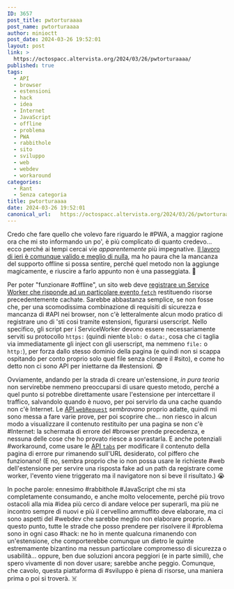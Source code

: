 ```yaml
---
ID: 3657
post_title: pwtorturaaaa
post_name: pwtorturaaaa
author: minioctt
post_date: 2024-03-26 19:52:01
layout: post
link: >
  https://octospacc.altervista.org/2024/03/26/pwtorturaaaa/
published: true
tags:
  - API
  - browser
  - estensioni
  - hack
  - idea
  - Internet
  - JavaScript
  - offline
  - problema
  - PWA
  - rabbithole
  - sito
  - sviluppo
  - web
  - webdev
  - workaround
categories:
  - Rant
  - Senza categoria
title: pwtorturaaaa
date: 2024-03-26 19:52:01
canonical_url:   https://octospacc.altervista.org/2024/03/26/pwtorturaaaa/
---
```

<!-- wp:paragraph -->
<p>Credo che fare quello che volevo fare riguardo le #PWA, a maggior ragione ora che mi sto informando un po', è più complicato di quanto credevo... ecco perché ai tempi cercai vie <em>apparentemente</em> più impegnative. <a href="https://octospacc.altervista.org/2024/03/25/volpepivvuaiutooo/">Il lavoro di ieri è comunque valido e meglio di nulla</a>, ma ho paura che la mancanza del supporto offline si possa sentire, perché quel metodo non la aggiunge magicamente, e riuscire a farlo appunto non è una passeggiata. 😤️</p>
<!-- /wp:paragraph -->

<!-- wp:paragraph -->
<p>Per poter "funzionare #offline", un sito web deve <a href="https://developer.mozilla.org/en-US/docs/Web/Progressive_web_apps/Tutorials/js13kGames/Offline_Service_workers">registrare un Service Worker che risponde ad un particolare evento <code>fetch</code></a> restituendo risorse precedentemente cachate. Sarebbe abbastanza semplice, se non fosse che, per una scomodissima combinazione di requisiti di sicurezza e mancanza di #API nei browser, non c'è letteralmente alcun modo pratico di registrare uno di 'sti cosi tramite estensioni, figurarsi userscript. Nello specifico, gli script per i ServiceWorker devono essere necessariamente serviti su protocollo <code>https:</code> (quindi niente <code>blob:</code> o <code>data:</code>, cosa che ci taglia via immediatamente gli inject con gli userscript, ma nemmeno <code>file:</code> o <code>http:</code>), per forza dallo stesso dominio della pagina (e quindi non si scappa ospitando per conto proprio solo quel file senza clonare il #sito), e come ho detto non ci sono API per iniettarne da #estensioni. 😨️</p>
<!-- /wp:paragraph -->

<!-- wp:paragraph -->
<p>Ovviamente, andando per la strada di creare un'estensione, <em>in pura teoria</em> non servirebbe nemmeno preoccuparsi di usare questo metodo, perché a quel punto si potrebbe direttamente usare l'estensione per intercettare il traffico, salvandolo quando è nuovo, per poi servirlo da una cache quando non c'è Internet. Le <a href="https://developer.mozilla.org/en-US/docs/Mozilla/Add-ons/WebExtensions/API/webRequest">API <code>webRequest</code></a> <em>sembravano</em> proprio adatte, quindi mi sono messa a fare varie prove, per poi scoprire che... non riesco in alcun modo a visualizzare il contenuto restituito per una pagina se non c'è #Internet: la schermata di errore del #browser prende precedenza, e nessuna delle cose che ho provato riesce a sovrastarla. E anche potenziali #workaround, come usare le <a href="https://developer.mozilla.org/en-US/docs/Mozilla/Add-ons/WebExtensions/API/tabs">API <code>tabs</code></a> per modificare il contenuto della pagina di errore pur rimanendo sull'URL desiderato, col piffero che funzionano! (E no, sembra proprio che io non possa usare le richieste #web dell'estensione per servire una risposta fake ad un path da registrare come worker, l'evento viene triggerato ma il navigatore non si beve il risultato.) 😭️</p>
<!-- /wp:paragraph -->

<!-- wp:paragraph -->
<p>In poche parole: ennesimo #rabbithole #JavaScript che mi sta completamente consumando, e anche molto velocemente, perché più trovo ostacoli alla mia #idea più cerco di andare veloce per superarli, ma più ne incontro sempre di nuovi e più il cervellino ammuffito deve elaborare, ma ci sono aspetti del #webdev che sarebbe meglio non elaborare proprio. A questo punto, tutte le strade che posso prendere per risolvere il #problema sono in ogni caso #hack: ne ho in mente qualcuna rimanendo con un'estensione, che comporterebbe comunque un dietro le quinte estremamente bizantino ma nessun particolare compromesso di sicurezza o usabilità... oppure, ben due soluzioni ancora peggiori (e in parte simili), che spero vivamente di non dover usare; sarebbe anche peggio. Comunque, che cavolo, questa piattaforma di #sviluppo è piena di risorse, una maniera prima o poi si troverà. ☠️</p>
<!-- /wp:paragraph -->